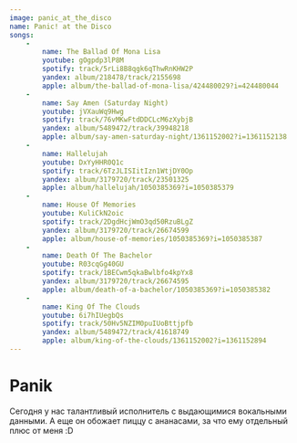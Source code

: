 ```yaml
---
image: panic_at_the_disco
name: Panic! at the Disco
songs:
    -
        name: The Ballad Of Mona Lisa
        youtube: gOgpdp3lP8M
        spotify: track/5rLi8B8qgk6qThwRnKHW2P
        yandex: album/218478/track/2155698
        apple: album/the-ballad-of-mona-lisa/424480029?i=424480044
    -
        name: Say Amen (Saturday Night)
        youtube: jVXauWq9Hwg
        spotify: track/76vMKwFtdDDCLcM6zXybjB
        yandex: album/5489472/track/39948218
        apple: album/say-amen-saturday-night/1361152002?i=1361152138
    -
        name: Hallelujah
        youtube: DxYyHHR0Q1c
        spotify: track/6TzJLISIitIzn1WtjDY0Op
        yandex: album/3179720/track/23501325
        apple: album/hallelujah/1050385369?i=1050385379
    -
        name: House Of Memories
        youtube: KuliCkN2oic
        spotify: track/2DgdHcjWmO3qd50RzuBLgZ
        yandex: album/3179720/track/26674599
        apple: album/house-of-memories/1050385369?i=1050385387
    -
        name: Death Of The Bachelor
        youtube: R03cqGg40GU
        spotify: track/1BECwm5qkaBwlbfo4kpYx8
        yandex: album/3179720/track/26674595
        apple: album/death-of-a-bachelor/1050385369?i=1050385382
    -
        name: King Of The Clouds
        youtube: 6i7hIUegbQs
        spotify: track/50Hv5NZIM0puIUoBttjpfb
        yandex: album/5489472/track/41618749
        apple: album/king-of-the-clouds/1361152002?i=1361152894
---
```

# Panik

Сегодня у нас талантливый исполнитель с выдающимися вокальными данными.
А еще он обожает пиццу с ананасами, за что ему отдельный плюс от меня :D